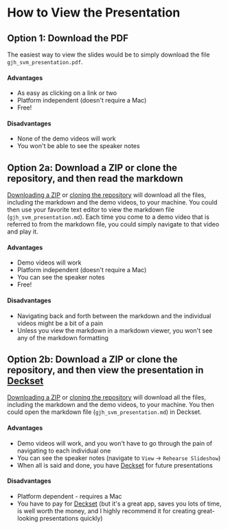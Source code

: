 # How to View the Presentation

## Option 1: Download the PDF
The easiest way to view the slides would be to simply download the file `gjh_svm_presentation.pdf`.

#### Advantages
- As easy as clicking on a link or two
- Platform independent (doesn't require a Mac)
- Free!

#### Disadvantages
- None of the demo videos will work
- You won't be able to see the speaker notes

## Option 2a: Download a ZIP or clone the repository, and then read the markdown
[Downloading a ZIP](https://github.com/Noreaster76/svm-presentation/archive/master.zip) or [cloning the repository](https://help.github.com/articles/cloning-a-repository/) will download all the files, including the markdown and the demo videos, to your machine. You could then use your favorite text editor to view the markdown file (`gjh_svm_presentation.md`). Each time you come to a demo video that is referred to from the markdown file, you could simply navigate to that video and play it.

#### Advantages
- Demo videos will work
- Platform independent (doesn't require a Mac)
- You can see the speaker notes
- Free!

#### Disadvantages
- Navigating back and forth between the markdown and the individual videos might be a bit of a pain
- Unless you view the markdown in a markdown viewer, you won't see any of the markdown formatting

## Option 2b: Download a ZIP or clone the repository, and then view the presentation in [Deckset](http://www.decksetapp.com/)
[Downloading a ZIP](https://github.com/Noreaster76/svm-presentation/archive/master.zip) or [cloning the repository](https://help.github.com/articles/cloning-a-repository/) will download all the files, including the markdown and the demo videos, to your machine. You then could open the markdown file (`gjh_svm_presentation.md`) in Deckset.

#### Advantages
- Demo videos will work, and you won't have to go through the pain of navigating to each individual one
- You can see the speaker notes (navigate to `View` -> `Rehearse Slideshow`)
- When all is said and done, you have [Deckset](http://www.decksetapp.com/) for future presentations

#### Disadvantages
- Platform dependent - requires a Mac
- You have to pay for [Deckset](http://www.decksetapp.com/) (but it's a great app, saves you lots of time, is well worth the money, and I highly recommend it for creating great-looking presentations quickly)


